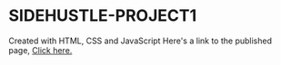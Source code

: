 # SIDEHUSTLE-PROJECT1
Created with HTML, CSS and JavaScript
Here's a link to the published page, <a href="https://glorykach.github.io/SIDEHUSTLE-PROJECT1/">Click here.<a/>
